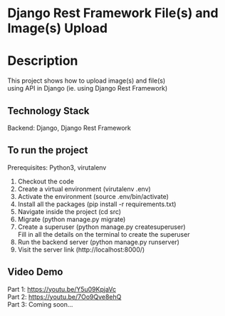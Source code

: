# Django Rest Framework File(s) and Image(s) Upload

# Description
This project shows how to upload image(s) and file(s) <br />
using API in Django (ie. using Django Rest Framework)

## Technology Stack
Backend: Django, Django Rest Framework <br />

## To run the project
Prerequisites: Python3, virutalenv

1. Checkout the code
2. Create a virtual environment (virutalenv .env)
3. Activate the environment (source .env/bin/activate)
4. Install all the packages (pip install -r requirements.txt)
5. Navigate inside the project (cd src)
6. Migrate (python manage.py migrate)
7. Create a superuser (python manage.py createsuperuser) <br />
   Fill in all the details on the terminal to create the superuser
8. Run the backend server (python manage.py runserver)
9. Visit the server link (http://localhost:8000/)

## Video Demo
Part 1: https://youtu.be/Y5u09KpjaVc <br />
Part 2: https://youtu.be/7Oo9Qve8ehQ <br />
Part 3: Coming soon...
